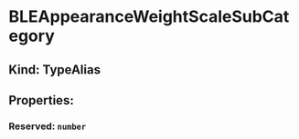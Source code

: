 # **BLEAppearanceWeightScaleSubCategory**

## **Kind: TypeAlias**

## **Properties**:

### Reserved: `number`
